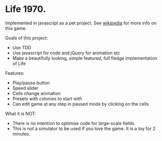 Life 1970.
====
Implemented in javascript as a pet project.
See [wikipedia](http://en.wikipedia.org/wiki/Conway's_Game_of_Life) for more info on this game.

Goals of this project:

* Use TDD
* Use javascript for code and jQuery for animation etc
* Make a beautifully looking, simple featured, full fledge implementation of Life

Features:

* Play/pause button
* Speed slider
* Cells change animation
* Presets with colonies to start with
* Can edit game at any step in paused mode by clicking on the cells

What it is NOT:

* There is no intention to optimise code for large-scale fields.
* This is not a simulator to be used if you love the game. It is a toy for 2 minutes.